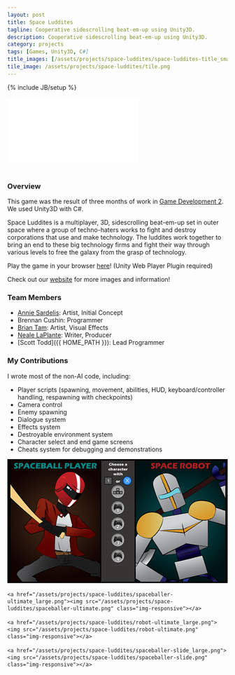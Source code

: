 ```yaml
---
layout: post
title: Space Luddites
tagline: Cooperative sidescrolling beat-em-up using Unity3D.
description: Cooperative sidescrolling beat-em-up using Unity3D.
category: projects
tags: [Games, Unity3D, C#]
title_images: [/assets/projects/space-luddites/space-luddites-title_small.png]
tile_image: /assets/projects/space-luddites/tile.png
---
```

{% include JB/setup %}

<div class="video-wrapper"><iframe src="//player.vimeo.com/video/92751871" frameborder="0" webkitallowfullscreen mozallowfullscreen allowfullscreen></iframe></div>

<br>

<h3>Overview</h3>

This game was the result of three months of work in <a href="http://gamedev2-s14.wp.rpi.edu/">Game Development 2</a>. We used Unity3D with C#.

Space Luddites is a multiplayer, 3D, sidescrolling beat-em-up set in outer space where a group of techno-haters works to fight and destroy corporations that use and make technology. The luddites work together to bring an end to these big technology firms and fight their way through various levels to free the galaxy from the grasp of technology.

Play the game in your browser <a href="/assets/projects/space-luddites/web-build.html">here</a>! (Unity Web Player Plugin required)

Check out our <a href="http://spaceluddites.weebly.com/">website</a> for more images and information!

<h3>Team Members</h3>

* [Annie Sardelis](http://asardelis3.wix.com/portfolio/): Artist, Initial Concept
* Brennan Cushin: Programmer
* [Brian Tam](http://xinoph.github.io/): Artist, Visual Effects
* [Neale LaPlante](http://diokatsu.wix.com/portfolio/): Writer, Producer
* [Scott Todd]({{ HOME_PATH }}): Lead Programmer

<h3>My Contributions</h3>

I wrote most of the non-AI code, including:

* Player scripts (spawning, movement, abilities, HUD, keyboard/controller handling, respawning with checkpoints)
* Camera control
* Enemy spawning
* Dialogue system
* Effects system
* Destroyable environment system
* Character select and end game screens
* Cheats system for debugging and demonstrations

<div class="project-images">
    <a href="/assets/projects/space-luddites/character-select_large.png"><img src="/assets/projects/space-luddites/character-select.png" class="img-responsive"></a>

    <a href="/assets/projects/space-luddites/spaceballer-ultimate_large.png"><img src="/assets/projects/space-luddites/spaceballer-ultimate.png" class="img-responsive"></a>

    <a href="/assets/projects/space-luddites/robot-ultimate_large.png"><img src="/assets/projects/space-luddites/robot-ultimate.png" class="img-responsive"></a>

    <a href="/assets/projects/space-luddites/spaceballer-slide_large.png"><img src="/assets/projects/space-luddites/spaceballer-slide.png" class="img-responsive"></a>
</div>
